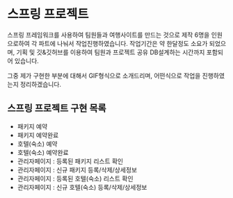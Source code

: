 # 스프링 프로젝트
  스프링 프레임워크를 사용하여 팀원들과 여행사이트를 만드는 것으로 제작
  6명을 인원으로하여 각 파트에 나눠서 작업진행하였습니다.
  작업기간은 약 한달정도 소요가 되었으며,
  기획 및 깃&깃허브를 이용하여 팀원과 프로젝트 공유
  DB설계하는 시간까지 포함되어 있습니다.
  
  그중 제가 구현한 부분에 대해서 GIF형식으로 소개드리며,
  어떤식으로 작업을 진행하였는지 정리하겠습니다.

## 스프링 프로젝트 구현 목록
* 패키지 예약
* 패키지 예약완료
* 호텔(숙소) 예약
* 호텔(숙소) 예약완료
* 관리자페이지 : 등록된 패키지 리스트 확인
* 관리자페이지 : 신규 패키지 등록/삭제/상세정보
* 관리자페이지 : 등록된 호텔(숙소) 리스트 확인
* 관리자페이지 : 신규 호텔(숙소) 등록/삭제/상세정보

  

